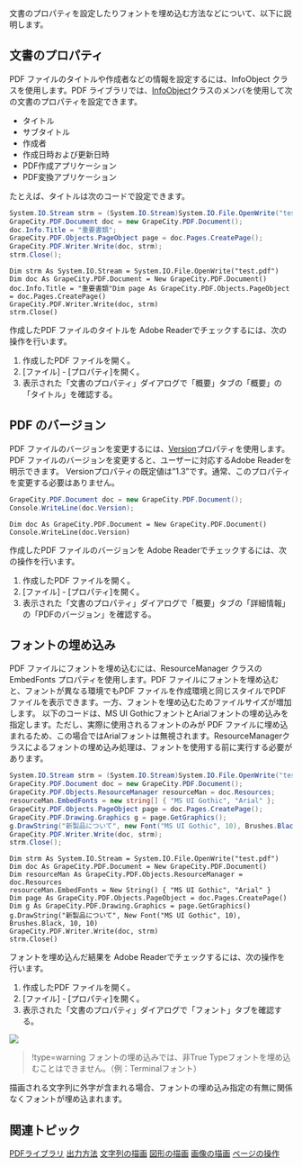 文書のプロパティを設定したりフォントを埋め込む方法などについて、以下に説明します。

## 文書のプロパティ

PDF ファイルのタイトルや作成者などの情報を設定するには、InfoObject クラスを使用します。PDF ライブラリでは、[InfoObject](gcdocsite__documentlink?toc-item-id=17a4ffa6-09b0-4d4f-ba3e-5b597c1053b3)クラスのメンバを使用して次の文書のプロパティを設定できます。

* タイトル
* サブタイトル
* 作成者
* 作成日時および更新日時
* PDF作成アプリケーション
* PDF変換アプリケーション

たとえば、タイトルは次のコードで設定できます。

```csharp
System.IO.Stream strm = (System.IO.Stream)System.IO.File.OpenWrite("test.pdf");
GrapeCity.PDF.Document doc = new GrapeCity.PDF.Document();
doc.Info.Title = "重要書類";
GrapeCity.PDF.Objects.PageObject page = doc.Pages.CreatePage();
GrapeCity.PDF.Writer.Write(doc, strm);
strm.Close();
```

```vbnet
Dim strm As System.IO.Stream = System.IO.File.OpenWrite("test.pdf")
Dim doc As GrapeCity.PDF.Document = New GrapeCity.PDF.Document()
doc.Info.Title = "重要書類"Dim page As GrapeCity.PDF.Objects.PageObject = doc.Pages.CreatePage()
GrapeCity.PDF.Writer.Write(doc, strm)
strm.Close()
```

作成したPDF ファイルのタイトルを Adobe Readerでチェックするには、次の操作を行います。

1. 作成したPDF ファイルを開く。
2. [ファイル] - [プロパティ]を開く。
3. 表示された「文書のプロパティ」ダイアログで「概要」タブの「概要」の「タイトル」を確認する。

## PDF のバージョン

PDF ファイルのバージョンを変更するには、[Version](gcdocsite__documentlink?toc-item-id=4a5bbbc4-fc00-49de-898e-fe966a927e13)プロパティを使用します。PDF ファイルのバージョンを変更すると、ユーザーに対応するAdobe Readerを明示できます。
Versionプロパティの既定値は”1.3”です。通常、このプロパティを変更する必要はありません。

```csharp
GrapeCity.PDF.Document doc = new GrapeCity.PDF.Document();
Console.WriteLine(doc.Version);
```

```vbnet
Dim doc As GrapeCity.PDF.Document = New GrapeCity.PDF.Document()
Console.WriteLine(doc.Version)
```

作成したPDF ファイルのバージョンを Adobe Readerでチェックするには、次の操作を行います。

1. 作成したPDF ファイルを開く。
2. [ファイル] - [プロパティ]を開く。
3. 表示された「文書のプロパティ」ダイアログで「概要」タブの「詳細情報」の「PDFのバージョン」を確認する。

## フォントの埋め込み

PDF ファイルにフォントを埋め込むには、ResourceManager クラスの EmbedFonts プロパティを使用します。PDF ファイルにフォントを埋め込むと、フォントが異なる環境でもPDF ファイルを作成環境と同じスタイルでPDF ファイルを表示できます。一方、フォントを埋め込むためファイルサイズが増加します。
以下のコードは、MS UI GothicフォントとArialフォントの埋め込みを指定します。ただし、実際に使用されるフォントのみが PDF ファイルに埋め込まれるため、この場合ではArialフォントは無視されます。ResourceManagerクラスによるフォントの埋め込み処理は、フォントを使用する前に実行する必要があります。

```csharp
System.IO.Stream strm = (System.IO.Stream)System.IO.File.OpenWrite("test.pdf");
GrapeCity.PDF.Document doc = new GrapeCity.PDF.Document();
GrapeCity.PDF.Objects.ResourceManager resourceMan = doc.Resources;
resourceMan.EmbedFonts = new string[] { "MS UI Gothic", "Arial" };
GrapeCity.PDF.Objects.PageObject page = doc.Pages.CreatePage();
GrapeCity.PDF.Drawing.Graphics g = page.GetGraphics();
g.DrawString("新製品について", new Font("MS UI Gothic", 10), Brushes.Black, 10, 10);
GrapeCity.PDF.Writer.Write(doc, strm);
strm.Close();
```

```vbnet
Dim strm As System.IO.Stream = System.IO.File.OpenWrite("test.pdf")
Dim doc As GrapeCity.PDF.Document = New GrapeCity.PDF.Document()
Dim resourceMan As GrapeCity.PDF.Objects.ResourceManager = doc.Resources
resourceMan.EmbedFonts = New String() { "MS UI Gothic", "Arial" }
Dim page As GrapeCity.PDF.Objects.PageObject = doc.Pages.CreatePage()
Dim g As GrapeCity.PDF.Drawing.Graphics = page.GetGraphics()
g.DrawString("新製品について", New Font("MS UI Gothic", 10), Brushes.Black, 10, 10)
GrapeCity.PDF.Writer.Write(doc, strm)
strm.Close()
```

フォントを埋め込んだ結果を Adobe Readerでチェックするには、次の操作を行います。

1. 作成したPDF ファイルを開く。
2. [ファイル] - [プロパティ]を開く。
3. 表示された「文書のプロパティ」ダイアログで「フォント」タブを確認する。

![](/DOCUMENT_SITE_LINK_PREFIX_HERE/document-site-files/images/06fadbb1-c461-433a-b385-ae4966e56069/images/pdf.embedfont.png)

> !type=warning
> フォントの埋め込みでは、非True Typeフォントを埋め込むことはできません。（例：Terminalフォント）

描画される文字列に外字が含まれる場合、フォントの埋め込み指定の有無に関係なくフォントが埋め込まれます。

## 関連トピック

[PDFライブラリ](gcdocsite__documentlink?toc-item-id=6af94772-84b8-46d7-b783-18b250ad8556)
[出力方法](gcdocsite__documentlink?toc-item-id=344ae08e-d376-48c7-8de4-bec506f44e64)
[文字列の描画](gcdocsite__documentlink?toc-item-id=d25586a3-1ade-4972-9903-580a1e3c0647)
[図形の描画](gcdocsite__documentlink?toc-item-id=08c510a3-92ec-4fa6-adb9-1e5fcd7e3b53)
[画像の描画](gcdocsite__documentlink?toc-item-id=c617991f-1cd0-4ca1-a677-c381b2bd2faa)
[ページの操作](gcdocsite__documentlink?toc-item-id=0bcad8cd-e00a-4c1a-9ec5-923cf5efcc55)